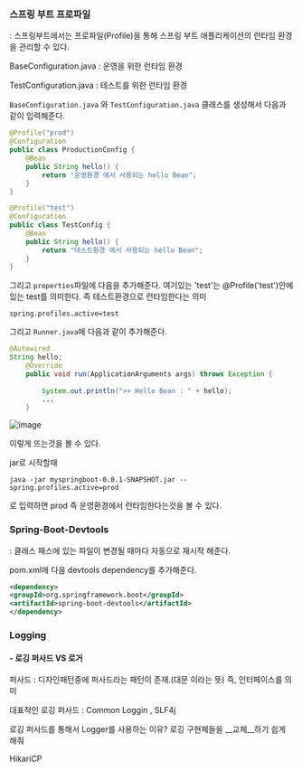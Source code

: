### 스프링 부트 프로파일

: 스프링부트에서는 프로파일(Profile)을 통해 스프링 부트 애플리케이션의 런타임 환경을 관리할 수 있다.

BaseConfiguration.java : 운영을 위한 런타임 환경

TestConfiguration.java : 테스트를 위한 런타임 환경

`BaseConfiguration.java` 와 `TestConfiguration.java` 클래스를 생성해서 다음과 같이 입력해준다.

```java
@Profile("prod")
@Configuration
public class ProductionConfig {
	@Bean
	public String hello() {
		return "운영환경 에서 사용되는 hello Bean";
	}
}
```

```java
@Profile("test")
@Configuration
public class TestConfig {
	@Bean
	public String hello() {
		return "테스트환경 에서 사용되는 hello Bean";
	}
}
```

그리고 `properties`파일에 다음을 추가해준다. 여기있는 'test'는 @Profile('test')안에 있는 test를 의미한다. 즉 테스트환경으로 런타임한다는 의미

```
spring.profiles.active=test
```

그리고 `Runner.java`에 다음과 같이 추가해준다.

```java
@Autowired
String hello;
	@Override
	public void run(ApplicationArguments args) throws Exception {
		
		System.out.println(">> Hello Bean : " + hello);
        ...
    }
```

![image](https://user-images.githubusercontent.com/30755941/79931098-1bca9700-8485-11ea-98ed-3715962a55c1.png)

이렇게 뜨는것을 볼 수 있다.

jar로 시작할때 

`java -jar myspringboot-0.0.1-SNAPSHOT.jar --spring.profiles.active=prod`

로 입력하면 prod 즉 운영환경에서 런타임한다는것을 볼 수 있다.

### Spring-Boot-Devtools

: 클래스 패스에 있는 파일이 변경될 때마다 자동으로 재시작 해준다.

pom.xml에 다음 devtools dependency를 추가해준다.

```xml
<dependency>
<groupId>org.springframework.boot</groupId>
<artifactId>spring-boot-devtools</artifactId>
</dependency>
```



### Logging

#### - 로깅 퍼사드 VS 로거

퍼사드 : 디자인패턴중에 퍼사드라는 패턴이 존재.(대문 이라는 뜻) 즉, 인터페이스를 의미

대표적인 로깅 퍼사드 : Common Loggin , SLF4j

로깅 퍼사드를 통해서 Logger를 사용하는 이유? 로깅 구현체들을 __교체__하기 쉽게 해줘















HikariCP